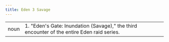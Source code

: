 ```yaml
---
title: Eden 3 Savage
---
```

| | |
| --- | --- |
| noun | 1.  	"Eden's Gate: Inundation (Savage)," the third encounter of the entire Eden raid series.	|
